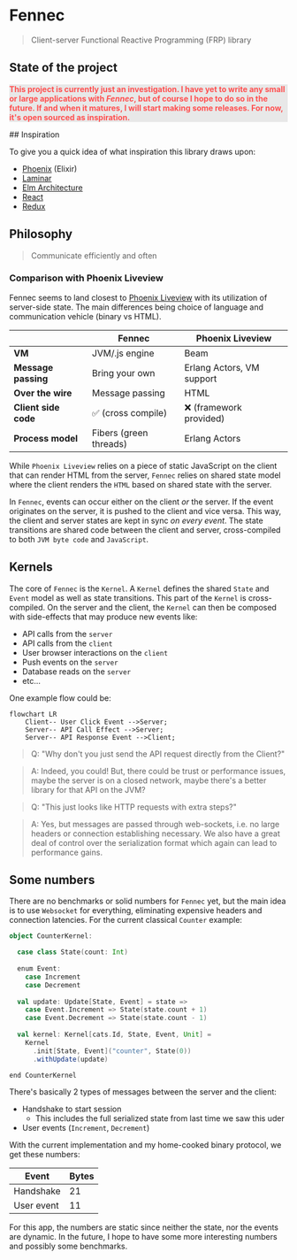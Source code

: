 # Fennec

> Client-server Functional Reactive Programming (FRP) library

## State of the project

<p style="color:#ff4f4f;background-color:#e8e8e8"><b>
This project is currently just an investigation. I have yet to write any small or large applications with <i>Fennec</i>,
but of course I hope to do so in the future.
If and when it matures, I will start making some releases. For now, it's open sourced as inspiration.
</b></p>
## Inspiration

To give you a quick idea of what inspiration this library draws upon:

* [Phoenix](https://www.phoenixframework.org/) (Elixir)
* [Laminar](https://laminar.dev/)
* [Elm Architecture](https://guide.elm-lang.org/architecture/)
* [React](https://reactjs.org/)
* [Redux](https://redux.js.org/)

## Philosophy

> Communicate efficiently and often

### Comparison with Phoenix Liveview

Fennec seems to land closest to [Phoenix Liveview](https://hexdocs.pm/phoenix_live_view/Phoenix.LiveView.html) with its
utilization of server-side state. The main differences being choice of language and communication vehicle (binary vs
HTML).

|                      | Fennec                 | Phoenix Liveview          |
|----------------------|------------------------|---------------------------|
| **VM**               | JVM/.js engine         | Beam                      |
| **Message passing**  | Bring your own         | Erlang Actors, VM support |
| **Over the wire**    | Message passing        | HTML                      |
| **Client side code** | ✅ (cross compile)      | ❌ (framework provided)    |
| **Process model**    | Fibers (green threads) | Erlang Actors             |

While `Phoenix Liveview` relies on a piece of static JavaScript on the client that can render HTML from the server,
`Fennec` relies on shared state model where the client renders the `HTML` based on shared state with the server.

In `Fennec`, events can occur either on the client _or_ the server. If the event originates on the server, it is pushed
to the client and vice versa. This way, the client and server states are kept in sync _on every event_.
The state transitions are shared code between the client and server, cross-compiled to both `JVM byte code`
and `JavaScript`.

## Kernels

The core of `Fennec` is the `Kernel`. A `Kernel` defines the shared `State` and `Event` model as well as state
transitions.
This part of the `Kernel` is cross-compiled. On the server and the client, the `Kernel` can then be composed with
side-effects
that may produce new events like:

* API calls from the `server`
* API calls from the `client`
* User browser interactions on the `client`
* Push events on the `server`
* Database reads on the `server`
* etc...

One example flow could be:

```mermaid
flowchart LR
    Client-- User Click Event -->Server;
    Server-- API Call Effect -->Server;
    Server-- API Response Event -->Client;
```

> Q: "Why don't you just send the API request directly from the Client?"

> A: Indeed, you could! But, there could be trust or performance issues, maybe the server is on a closed network,
> maybe there's a better library for that API on the JVM?

> Q: "This just looks like HTTP requests with extra steps?"

> A: Yes, but messages are passed through web-sockets, i.e. no large headers or connection establishing necessary.
> We also have a great deal of control over the serialization format which again can lead to performance gains.

## Some numbers

There are no benchmarks or solid numbers for `Fennec` yet, but the main idea is to use `Websocket` for everything,
eliminating
expensive headers and connection latencies.
For the current classical `Counter` example:

```scala
object CounterKernel:

  case class State(count: Int)
  
  enum Event:
    case Increment
    case Decrement
  
  val update: Update[State, Event] = state =>
    case Event.Increment => State(state.count + 1)
    case Event.Decrement => State(state.count - 1)
  
  val kernel: Kernel[cats.Id, State, Event, Unit] =
    Kernel
      .init[State, Event]("counter", State(0))
      .withUpdate(update)

end CounterKernel
```

There's basically 2 types of messages between the server and the client:

* Handshake to start session
    * This includes the full serialized state from last time we saw this uder
* User events (`Increment`, `Decrement`)

With the current implementation and my home-cooked binary protocol, we get these numbers:

| Event      | Bytes |
|------------|-------|
| Handshake  | 21    |
| User event | 11    |

For this app, the numbers are static since neither the state, nor the events are dynamic. In the future, I hope to 
have some more interesting numbers and possibly some benchmarks.

